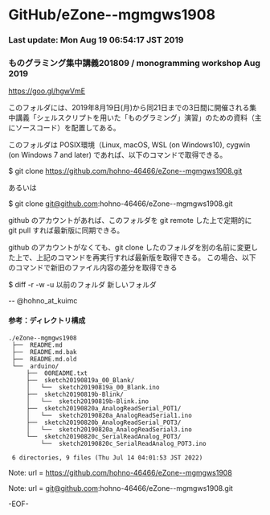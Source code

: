 # GitHub/eZone--mgmgws1908

### Last update: Mon Aug 19 06:54:17 JST 2019

### ものグラミング集中講義201809 / monogramming workshop Aug 2019

https://goo.gl/hgwVmE

このフォルダには、2019年8月19日(月)から同21日までの3日間に開催される集中講義「シェルスクリプトを用いた「ものグラミング」演習」のための資料（主にソースコード）を配置してある。

このフォルダは POSIX環境（Linux, macOS, WSL (on Windows10), cygwin (on Windows 7 and later) であれば、以下のコマンドで取得できる。

$ git clone https://github.com/hohno-46466/eZone--mgmgws1908.git

あるいは

$ git clone git@github.com:hohno-46466/eZone--mgmgws1908.git

github のアカウントがあれば、このフォルダを git remote した上で定期的に git pull すれば最新版に同期できる。

github のアカウントがなくても、git clone したのフォルダを別の名前に変更した上で、上記のコマンドを再実行すれば最新版を取得できる。
この場合、以下のコマンドで新旧のファイル内容の差分を取得できる

$ diff -r -w -u 以前のフォルダ 新しいフォルダ

-- @hohno_at_kuimc


#### 参考：ディレクトリ構成

    ./eZone--mgmgws1908
     ├──  README.md
     ├──  README.md.bak
     ├──  README.md.old
     └──  arduino/
         ├──  00README.txt
         ├──  sketch20190819a_00_Blank/
         │   └──  sketch20190819a_00_Blank.ino
         ├──  sketch20190819b-Blink/
         │   └──  sketch20190819b-Blink.ino
         ├──  sketch20190820a_AnalogReadSerial_POT1/
         │   └──  sketch20190820a_AnalogReadSerial1.ino
         ├──  sketch20190820b_AnalogReadSerial_POT3/
         │   └──  sketch20190820a_AnalogReadSerial3.ino
         └──  sketch20190820c_SerialReadAnalog_POT3/
             └──  sketch20190820c_SerialReadAnalog_POT3.ino
     
     6 directories, 9 files (Thu Jul 14 04:01:53 JST 2022)


Note: url = https://github.com/hohno-46466/eZone--mgmgws1908

Note: url = git@github.com:hohno-46466/eZone--mgmgws1908.git

-EOF-
